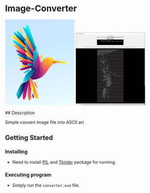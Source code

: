 # Image-Converter
<p float="left">
  <img src="https://github.com/danielzheng-work/Image-Converter/blob/main/img/before.jpg" width="45%" />
  <img src="https://github.com/danielzheng-work/Image-Converter/blob/main/img/after.jpg" width="45%" /> 
</p>
## Description

Simple convert image file into ASCII art 

## Getting Started

### Installing

* Need to install [PIL](https://pillow.readthedocs.io/en/stable/installation.html) and [Tkinter](https://tkdocs.com/tutorial/install.html) package for running.

### Executing program

* Simply run the `converter.exe` file.
